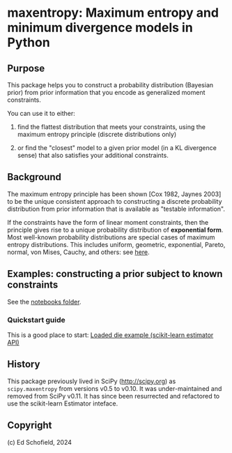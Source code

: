 # maxentropy: Maximum entropy and minimum divergence models in Python

## Purpose

This package helps you to construct a probability distribution
(Bayesian prior) from prior information that you encode as
generalized moment constraints.

You can use it to either:

1. find the flattest distribution that meets your constraints, using the
   maximum entropy principle (discrete distributions only)

2. or find the "closest" model to a given prior model (in a KL divergence
   sense) that also satisfies your additional constraints.

## Background

The maximum entropy principle has been shown [Cox 1982, Jaynes 2003] to be the unique consistent approach to
constructing a discrete probability distribution from prior information that is available as "testable information".

If the constraints have the form of linear moment constraints, then
the principle gives rise to a unique probability distribution of
**exponential form**. Most well-known probability distributions are
special cases of maximum entropy distributions. This includes
uniform, geometric, exponential, Pareto, normal, von Mises, Cauchy,
and others: see
[here](https://en.wikipedia.org/wiki/Maximum_entropy_probability_distribution).

## Examples: constructing a prior subject to known constraints

See the [notebooks folder](https://github.com/PythonCharmers/maxentropy/tree/master/notebooks).

### Quickstart guide
This is a good place to start: [Loaded die example (scikit-learn estimator API)](https://github.com/PythonCharmers/maxentropy/blob/master/notebooks/Loaded%20die%20example%20-%20skmaxent.ipynb)

## History
This package previously lived in SciPy 
(http://scipy.org) as ``scipy.maxentropy`` from versions v0.5 to v0.10.
It was under-maintained and removed from SciPy v0.11. It has since been
resurrected and refactored to use the scikit-learn Estimator inteface.

## Copyright
(c) Ed Schofield, 2024
